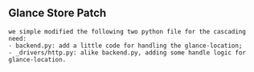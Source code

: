 Glance Store Patch
------------
	we simple modified the following two python file for the cascading need:
	- backend.py: add a little code for handling the glance-location; 
	- _drivers/http.py: alike backend.py, adding some handle logic for glance-location.

